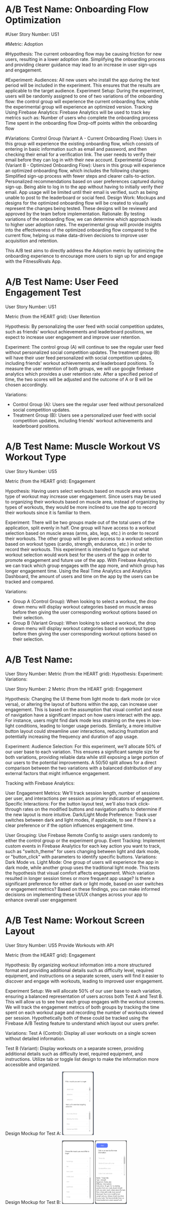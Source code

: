 # A/B Test Name: Onboarding Flow Optimization

#User Story Number: US1

#Metric: Adoption

#Hypothesis: 
The current onboarding flow may be causing friction for new users, resulting in a lower adoption rate. Simplifying the onboarding process and providing clearer guidance may lead to an increase in user sign-ups and engagement.

#Experiment:
Audiences: All new users who install the app during the test period will be included in the experiment. This ensures that the results are applicable to the target audience.
Experiment Setup: During the experiment, users will be randomly assigned to one of two variations of the onboarding flow: the control group will experience the current onboarding flow, while the experimental group will experience an optimized version.
Tracking Using Firebase Analytics: Firebase Analytics will be used to track key metrics such as:
Number of users who complete the onboarding process
Time spent in the onboarding flow
Drop-off points within the onboarding flow

#Variations:
Control Group (Variant A - Current Onboarding Flow): Users in this group will experience the existing onboarding flow, which consists of entering in basic information such as email and password, and then checking their email for a verification link. The user needs to verify their email before they can log in with their new account.
Experimental Group (Variant B - Optimized Onboarding Flow): Users in this group will experience an optimized onboarding flow, which includes the following changes:
Simplified sign-up process with fewer steps and clearer calls-to-action.
Personalized recommendations based on user preferences captured during sign-up.
Being able to log in to the app without having to initially verify their email. App usage will be limited until their email is verified, such as being unable to post to the leaderboard or social feed.
Design Work: Mockups and designs for the optimized onboarding flow will be created to visually represent the changes being tested. These designs will be reviewed and approved by the team before implementation.
Rationale: By testing variations of the onboarding flow, we can determine which approach leads to higher user adoption rates. The experimental group will provide insights into the effectiveness of the optimized onboarding flow compared to the current flow, helping us make data-driven decisions to improve user acquisition and retention.

This A/B test aims to directly address the Adoption metric by optimizing the onboarding experience to encourage more users to sign up for and engage with the FitnessRivals App.


# A/B Test Name: User Feed Engagement Test

User Story Number: US1

Metric (from the HEART grid): User Retention

Hypothesis: By personalizing the user feed with social competition updates, such as friends' workout achievements and leaderboard positions, we expect to increase user engagement and improve user retention.

Experiment: The control group (A) will continue to see the regular user feed without personalized social competition updates. The treatment group (B) will have their user feed personalized with social competition updates, including friends' workout achievements and leaderboard positions. To measure the user retention of both groups, we will use google firebase analytics which provides a user retention rate. After a specified period of time, the two scores will be adjusted and the outcome of A or B will be chosen accordingly.

Variations:
- Control Group (A): Users see the regular user feed without personalized social competition updates.
- Treatment Group (B): Users see a personalized user feed with social competition updates, including friends' workout achievements and leaderboard positions.


# A/B Test Name: Muscle Workout VS Workout Type

User Story Number: US5

Metric (from the HEART grid): Engagement

Hypothesis: Having users select workouts based on muscle area versus type of workout may increase user engagement. Since users may be used to organizing their workouts based on muscle area, instead of organizing by types of workouts, they would be more inclined to use the app to record their workouts since it is familiar to them.

Experiment: There will be two groups made out of the total users of the application, split evenly in half. One group will have access to a workout selection based on muscle areas (arms, abs, legs, etc.) in order to record their workouts. The other group will be given access to a workout selection based on workout types (cardio, strength, endurance, etc.) in order to record their workouts. This experiment is intended to figure out what workout selection would work best for the users of the app in order to promote engagement and future use of the app. With Firebase Analytics, we can track which group engages with the app more, and which group has longer engagement time. Using the Real Time Analytics and Analytics Dashboard, the amount of users and time on the app by the users can be tracked and compared.

Variations:
- Group A (Control Group): When looking to select a workout, the drop down menu will display workout categories based on muscle areas before then giving the user corresponding workout options based on their selection. 
- Group B (Variant Group): When looking to select a workout, the drop down menu will display workout categories based on workout types before then giving the user corresponding workout options based on their selection. 


# A/B Test Name:
User Story Number:
Metric (from the HEART grid):
Hypothesis:
Experiment:
Variations:

User Story Number: 2
Metric (from the HEART grid): Engagement

Hypothesis: Changing the UI theme from light mode to dark mode (or vice versa), or altering the layout of buttons within the app, can increase user engagement. This is based on the assumption that visual comfort and ease of navigation have a significant impact on how users interact with the app. For instance, users might find dark mode less straining on the eyes in low-light conditions, leading to longer usage periods. Similarly, a more intuitive button layout could streamline user interactions, reducing frustration and potentially increasing the frequency and duration of app usage.

Experiment: Audience Selection: For this experiment, we'll allocate 50% of our user base to each variation. This ensures a significant sample size for both variations, providing reliable data while still exposing a large portion of our users to the potential improvements.
A 50/50 split allows for a direct comparison between the two variations with a balanced distribution of any external factors that might influence engagement.

Tracking with Firebase Analytics:

User Engagement Metrics: We'll track session length, number of sessions per user, and interactions per session as primary indicators of engagement.
Specific Interactions: For the button layout test, we'll also track click-through rates on the modified buttons and navigation paths to determine if the new layout is more intuitive.
Dark/Light Mode Preference: Track user switches between dark and light modes, if applicable, to see if there's a clear preference or if the option influences engagement time.


User Grouping: Use Firebase Remote Config to assign users randomly to either the control group or the experiment group.
Event Tracking: Implement custom events in Firebase Analytics for each key action you want to track, such as "switch_theme" for users changing between light and dark mode, or "button_click" with parameters to identify specific buttons.
Variations: Dark Mode vs. Light Mode: One group of users will experience the app in dark mode, while another group uses the traditional light mode. This tests the hypothesis that visual comfort affects engagement.
Which variation resulted in longer session times or more frequent app usage?
Is there a significant preference for either dark or light mode, based on user switches or engagement metrics?
Based on these findings, you can make informed decisions on implementing these UI/UX changes across your app to enhance overall user engagement

# A/B Test Name: Workout Screen Layout

User Story Number: US5 Provide Workouts with API

Metric (from the HEART grid): Engagement 

Hypothesis: By organizing workout information into a more structured format and providing additional details such as difficulty level, required equipment, and instructions on a separate screen, users will find it easier to discover and engage with workouts, leading to improved user engagement.

Experiment Setup:
We will allocate 50% of our user base to each variation, ensuring a balanced representation of users across both Test A and Test B. This will allow us to see how each group engages with the workout screens. We will track the engagement metrics of both groups by tracking the time spent on each workout page and recording the number of workouts viewed per session. Hypothetically both of these could be tracked using the Firebase A/B Testing feature to understand which layout our users prefer. 

Variations:
Test A (Control): Display all user workouts on a single screen without detailed information.

Test B (Variant): Display workouts on a separate screen, providing additional details such as difficulty level, required equipment, and instructions. Utilize tab or toggle list design to make the information more accessible and organized.

Design Mockup for Test A:
<img src="https://github.com/yash7210/CSC305_Team16/blob/main/src/TestA.png" height="200" width="100"/>

Design Mockup for Test B:
<img src="https://github.com/yash7210/CSC305_Team16/blob/main/src/TestB1.png" height="200" width="100"/>
<img src="https://github.com/yash7210/CSC305_Team16/blob/main/src/TestB2.png" height="200" width="100"/>
